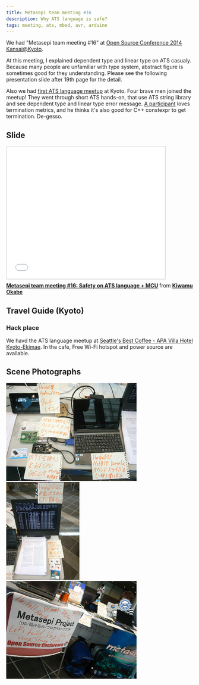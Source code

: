 ```yaml
---
title: Metasepi team meeting #16
description: Why ATS language is safe?
tags: meeting, ats, mbed, avr, arduino
---
```


We had "Metasepi team meeting #16" at
[Open Source Conference 2014 Kansai@Kyoto](http://www.ospn.jp/osc2014-kyoto/).

At this meeting, I explained dependent type and linear type on ATS casualy.
Because many people are unfamiliar with type system,
abstract figure is sometimes good for they understanding.
Please see the following presentation slide after 19th page for the detail.

Also we had
[first ATS language meetup](http://partake.in/events/39b3fc0c-b8cb-4ec3-9eed-157f5e7d6eef)
at Kyoto.
Four brave men joined the meetup! They went through short ATS hands-on,
that use ATS string library and see dependent type and linear type error message.
[A participant](https://twitter.com/ytomino/status/495216112108183552)
loves termination metrics, and he thinks it's also good for C++ constexpr to get termination.
De-gesso.

## Slide

<iframe src="//www.slideshare.net/slideshow/embed_code/37593712" width="427" height="356" frameborder="0" marginwidth="0" marginheight="0" scrolling="no" style="border:1px solid #CCC; border-width:1px; margin-bottom:5px; max-width: 100%;" allowfullscreen> </iframe> <div style="margin-bottom:5px"> <strong> <a href="https://www.slideshare.net/master_q/metasepi-team-meeting-16-safety-on-ats-language-mcu" title="Metasepi team meeting #16: Safety on ATS language + MCU" target="_blank">Metasepi team meeting #16: Safety on ATS language + MCU</a> </strong> from <strong><a href="http://www.slideshare.net/master_q" target="_blank">Kiwamu Okabe</a></strong> </div>

## Travel Guide (Kyoto)

### Hack place

We havd the ATS language meetup at
[Seattle's Best Coffee - APA Villa Hotel Kyoto-Ekimae](http://www.apahotel.com.e.ju.hp.transer.com/language/kansai/02v_kyoto-ekimae/).
In the cafe, Free Wi-Fi hotspot and power source are available.

## Scene Photographs

![](/img/2014-08-02-osc2014-kyoto1.jpg)
![](/img/2014-08-02-osc2014-kyoto2.jpg)
![](/img/2014-08-02-osc2014-kyoto3.jpg)
